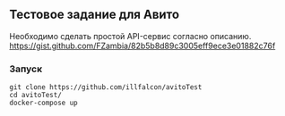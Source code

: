 ## Тестовое задание для Авито

Необходимо сделать простой API-сервис согласно описанию. 
https://gist.github.com/FZambia/82b5b8d89c3005eff9ece3e01882c76f


### Запуск

```
git clone https://github.com/illfalcon/avitoTest
cd avitoTest/
docker-compose up
```
